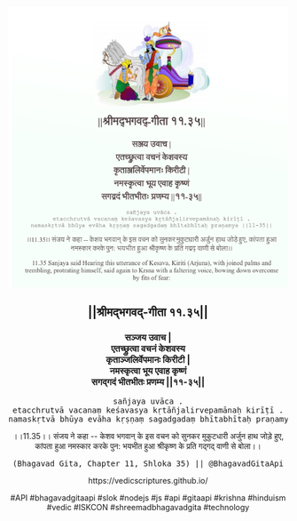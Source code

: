 <img src="../../asset/BG_11_35.png"/>
<center><h2>||श्रीमद्‍भगवद्‍-गीता ११.३५||</h2>
<h3>सञ्जय उवाच |<br/>एतच्छ्रुत्वा वचनं केशवस्य<br/>कृताञ्जलिर्वेपमानः किरीटी |<br/>नमस्कृत्वा भूय एवाह कृष्णं<br/>सगद्गदं भीतभीतः प्रणम्य ||११-३५||</h3>
<pre>sañjaya uvāca .<br/>etacchrutvā vacanaṃ keśavasya kṛtāñjalirvepamānaḥ kirīṭī .<br/>namaskṛtvā bhūya evāha kṛṣṇaṃ sagadgadaṃ bhītabhītaḥ praṇamya ||11-35||</pre>
<p>।।11.35।। संजय ने कहा -- केशव भगवान् के इस वचन को सुनकर मुकुटधारी अर्जुन हाथ जोड़े हुए, कांपता हुआ नमस्कार करके पुन: भयभीत हुआ श्रीकृष्ण के प्रति गद्गद् वाणी से बोला।।</p>
<pre>(Bhagavad Gita, Chapter 11, Shloka 35) || @BhagavadGitaApi</pre><p>https://vedicscriptures.github.io/</p><p>#API #bhagavadgitaapi #slok #nodejs #js #api #gitaapi #krishna #hinduism #vedic #ISKCON #shreemadbhagavadgita #technology</p></center>
